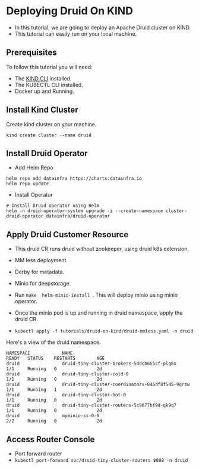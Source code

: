 # Deploying Druid On KIND

- In this tutorial, we are going to deploy an Apache Druid cluster on KIND.
- This tutorial can easily run on your local machine.

## Prerequisites
To follow this tutorial you will need:

- The [KIND CLI](https://kind.sigs.k8s.io/) installed.
- The KUBECTL CLI installed.
- Docker up and Running.

## Install Kind Cluster
Create kind cluster on your machine.

```kind create cluster --name druid```

## Install Druid Operator

- Add Helm Repo
```
helm repo add datainfra https://charts.datainfra.io
helm repo update
```

- Install Operator 
```
# Install Druid operator using Helm
helm -n druid-operator-system upgrade -i --create-namespace cluster-druid-operator datainfra/druid-operator
```

## Apply Druid Customer Resource

- This druid CR runs druid without zookeeper, using druid k8s extension.
- MM less deployment.
- Derby for metadata.
- Minio for deepstorage.

- Run ```make  helm-minio-install ```. This will deploy minio using minio operator.

- Once the minio pod is up and running in druid namespace, apply the druid CR.
- ```kubectl apply -f tutorials/druid-on-kind/druid-mmless.yaml -n druid```

Here's a view of the druid namespace.

```
NAMESPACE            NAME                                               READY   STATUS    RESTARTS        AGE
druid                druid-tiny-cluster-brokers-5ddcb655cf-plq6x        1/1     Running   0               2d
druid                druid-tiny-cluster-cold-0                          1/1     Running   0               2d
druid                druid-tiny-cluster-coordinators-846df8f545-9qrsw   1/1     Running   1               2d
druid                druid-tiny-cluster-hot-0                           1/1     Running   0               2d
druid                druid-tiny-cluster-routers-5c9677bf9d-qk9q7        1/1     Running   0               2d
druid                myminio-ss-0-0                                     2/2     Running   0               2d

```

## Access Router Console

- Port forward router
- ```kubectl port-forward svc/druid-tiny-cluster-routers 8088 -n druid```
